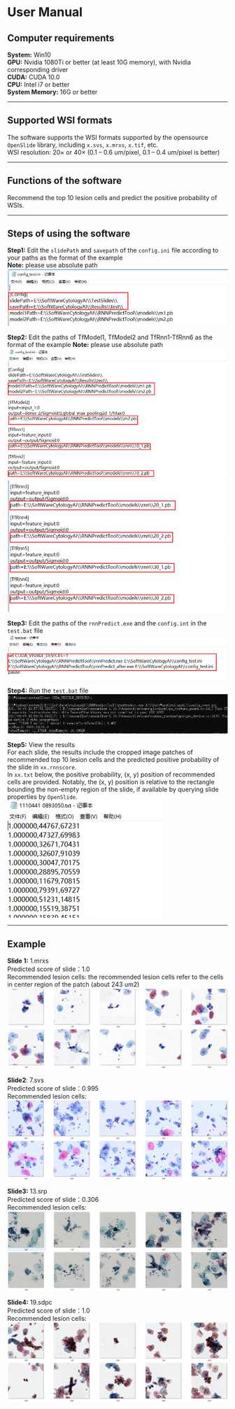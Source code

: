 # User Manual

## Computer requirements
**System:** Win10\
**GPU:** Nvidia 1080Ti or better (at least 10G memory), with Nvidia corresponding driver\
**CUDA:** CUDA 10.0\
**CPU:** Intel i7 or better\
**System Memory:** 16G or better

---
## Supported WSI formats
The software supports the WSI formats supported by the opensource `OpenSlide` library, including `x.svs`, `x.mrxs`, `x.tif`, etc.\
WSI resolution: 20× or 40× (0.1 – 0.6 um/pixel, 0.1 – 0.4 um/pixel is better)

---
## Functions of the software
Recommend the top 10 lesion cells and predict the positive probability of WSIs.

---
## Steps of using the software
**Step1:** Edit the `slidePath` and `savepath` of the `config.ini` file according to your paths as the format of the example\
**Note:** please use absolute path\
![image](./images/1.png)

**Step2:** Edit the paths of TfModel1, TfModel2 and TfRnn1-TfRnn6 as the format of the example
**Note:** please use absolute path\
![image](./images/2.png)\
![image](./images/3.png)

**Step3:** Edit the paths of the `rnnPredict.exe` and the `config.int` in the `test.bat` file\
![image](./images/4.png)

**Step4:** Run the `test.bat` file\
![image](./images/5.png)

**Step5:** View the results\
For each slide, the results include the cropped image patches of recommended top 10 lesion cells and the predicted positive probability of the slide in `xx.rnnscore`.\
In `xx.txt` below, the positive probability, (x, y) position of recommended cells are provided. Notably, the (x, y) position is relative to the rectangle bounding the non-empty region of the slide, if available by querying slide properties by `OpenSlide`.\
![image](./images/6.png)

---
## Example
**Slide 1:** 1.mrxs\
Predicted score of slide：1.0\
Recommended lesion cells: the recommended lesion cells refer to the cells in center region of the patch (about 243 um2)\
![image](./images/7.png)

**Slide2**: 7.svs\
Predicted score of slide：0.995\
Recommended lesion cells:\
![image](./images/8.png)

**Slide3:** 13.srp\
Predicted score of slide：0.306\
Recommended lesion cells:\
![image](./images/9.png)

**Slide4:** 19.sdpc\
Predicted score of slide：1.0\
Recommended lesion cells:\
![image](./images/10.png)